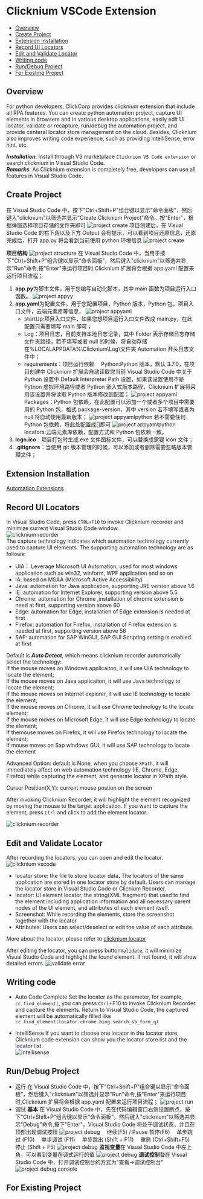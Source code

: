 # Clicknium VSCode Extension<!-- {docsify-ignore-all} -->

  - [Overview](#overview)
  - [Create Project](#create-project)
  - [Extension Installation](#extension-installation)
  - [Record UI Locators](#record-ui-locators)
  - [Edit and Validate Locator](#edit-and-validate-locator)
  - [Writing code](#writing-code)
  - [Run/Debug Project](#rundebug-project)
  - [For Existing Project](#for-existing-project)

## Overview
For python developers, ClickCorp provides clicknium extension that include all RPA features. 
 You can create python automation project, capture UI elements in browsers and in various desktop applications, easily edit UI locator, validate or recapture, run/debug the automation project, and provide centeral locator store management on the cloud.
 Besides, Clicknium also improves writing code experience, such as providing IntelliSense, error hint, etc.

***Installation​***: Install through VS marketplace `Clicknium VS Code extension` or search clicknium in Visual Studio Code.  
***Remarks***: As Clicknium extension is completely free, developers can use all features in Visual Studio Code.

## Create Project

在 Visual Studio Code 中，按下"Ctrl+Shift+P"组合键以显示"命令面板"，然后键入"clicknium"以筛选并显示"Create Clicknium Project"命令。按"Enter"，根据弹窗选择项目存储的文件夹即可
![project create](../img/project_create.gif)
项目创建后，在 Visual Studio Code 的右下角以及下方 Output 会有提示，可以看到项目还原信息，还原完成后，打开 app.py 将会看到当前使用 python 环境信息
![project create](../img/create_project_apppy_env.png)

**项目结构**
![project structure](../img/create_project_1.png)
在 Visual Studio Code 中，当用于按下"Ctrl+Shift+P"组合键以显示“命令面板”，然后键入"clicknium"以筛选并显示"Run"命令,按"Enter"来运行项目时,Clicknium 扩展将会根据 app.yaml 配置来运行项目流程；

1. **app.py**为脚本文件，用于您编写自动化脚本，其中 main 函数为项目运行入口函数。
   ![project appyy](../img/create_project_apppy.png)
2. **app.yaml**为配置文件，用于您配置项目，Python 版本，Python 包，项目入口文件，云端元素库等信息，
   ![project appyaml](../img/create_project_appyaml.png)
   - startUp:项目入口文件，如果您想项目运行入口文件改成 main.py，在此配置只需要填写 main 即可；
   - Log：项目日志，目前支持本地日志记录，其中 Folder 表示存储日志存储文件夹路径，若不填写或者 null 的时候，将自动存储在%LOCALAPPDATA%\Clicknium\Log\文件夹 Automation 开头日志文件中；
   - requirements：项目运行依赖
     &emsp;Python:Python 版本，默认 3.7.0，在项目创建中 Clicknium 扩展会自动读取您当前 Visual Studio Code 中关于 Python 设置中 Default Interpreter Path 设置，如果该设置使用不是 Python 虚拟环境路径或者 Python 嵌入式版本路径，Clicknium 扩展将采用该设置并将读取 Python 版本修改到配置；
     ![project appyaml](../img/create_project_appyaml_python_config.png)
     &emsp;Packages：Python 包依赖，在此配置可以添加一个或者多个项目中需要用的 Python 包，格式 package-version，其中 version 若不填写或者为 null 将自动使用最新版本；
     ![project appyamlpython](../img/create_project_appyaml_python.png)
     若不需要任何 Python 包依赖，将此处配置成[]即可
     ![project appyamlpython](../img/create_project_appyaml_python_clear.png)
     &emsp;locators:云端元素库依赖，配置方式和 Python 包依赖一致。
3. **logo.ico**：项目打包时生成 exe 文件图标文件，可以替换成需要 icon 文件；
4. **.gitignore**：当使用 git 版本管理的时候，可以添加或者删除需要忽略版本管理文件；

## Extension Installation
[Automation Extensions](./doc/developtools/extensions/extensions.md)

## Record UI Locators
In Visual Studio Code, press `CTRL+F10` to invoke Clicknium recorder and minimize current Visual Studio Code window.  
![clicknium recorder](../img/recorder_main.png)  
The capture technology indicates which automation technology currently used to capture UI elements. The supporting automation technology are as follows:
- UIA： Leverage Microsoft UI Automation, used for most windows application such as win32, winform, WPF application and so on
- IA: based on MSAA (Microsoft Active Accessibility)
- Java: automation for Java application, supporting JRE version above 1.6
- IE: automation for Internet Explorer, supporting version above 5.5 
- Chrome: automation for Chrome ,installation of chrome extension is need at first, supporting version above 60
- Edge: automation for Edge, installation of Edge extension is needed at first
- Firefox: automation for Firefox, installation of Firefox extension is needed at first, supporting version above 56
- SAP: automation for SAP WinGUI, SAP GUI Scripting setting is enabled at first 
  
Default is ***Auto Detect***, which means clicknium recorder automatically select the technology:  
If the mouse moves on Windows applicaiton, it will use UIA technology to locate the element;   
If the mouse moves on Java applicaiton, it will use Java technology to locate the element;   
If the mouse moves on Internet explorer, it will use IE technology to locate the element;   
If the mouse moves on Chrome, it will use Chrome technology to the locate element;   
If the mouse moves on Microsoft Edge, it will use Edge technology to locate the element;   
If themouse moves on Firefox, it will use Firefox technology to locate the element;   
If mouse moves on Sap windows GUI, it will use SAP technology to locate the element

Advanced Option: default is None, when you choose `XPath`, it will immediately affect on web automation technology (IE, Chrome, Edge, Firefox) while capturing the element, and generate locator in XPath style.

Cursor Position(X,Y): current mouse postion on the screen

After invoking Clicknium Recorder, it will highlight the element recognized by moving the mouse to the target application. 
If you want to capture the element, press `Ctrl` and click to add  the element locator.

![clicknium recorder](../img/record1.gif) 

## Edit and Validate Locator
After recording the locators, you can open and edit the locator.  
![clicknium vscode](../img/main.png) 

- locator store: the file to store locator data. The locators of the same application are stored in one locator store by default. Users can manage the locator store in Visual Studio Code or Clicnium Recorder.
- locator: UI element locator, the string(XML fragment) that used to find the element including application information and all necessary parent nodes of the UI element, and  attributes of each element itself.
- Screenshot: While recording the elements, store the screenshot together with the locator
- Attributes: Users can select/deselect or edit the value of each attribute.

More about the locator, please refer to [clicknium locator](./doc/automation/locator.md)

After editing the locator, you can press button`Validate`, it will minimize Visual Studio Code and highlight the found element. If not found, it will show detailed errors.
![validate error](../img/validate_err.png)

## Writing code
- Auto Code Complete
Set the locator as the parameter, for example, `cc.find_element(`, you can press `Ctrl`+F10 to invoke Clicknium Recorder and capture the elements. Return to Visual Studio Code, the captured element will be automatically filled like `cc.find_element(locator.chrome.bing.search_sb_form_q)`

- IntelliSense
If you want to choose one locator in the locator store, Clicknium code extension can show you the locator store list and the locator list.  
![intellisense](../img/intelliSense.png)

## Run/Debug Project

- 运行
  在 Visual Studio Code 中，按下"Ctrl+Shift+P"组合键以显示“命令面板”，然后键入"clicknium"以筛选并显示"Run"命令,按"Enter"来运行项目时,Clicknium 扩展将会根据 app.yaml 配置来运行项目流程；
  ![project run](../img/run_project.gif)
- 调试
  **基本**
  在 Visual Studio Code 中，先在代码编辑窗口右侧设置断点，按下"Ctrl+Shift+P"组合键以显示“命令面板”，然后键入"clicknium"以筛选并显示"Debug"命令,按下"Enter"，Visual Studio Code 将处于调试状态，并且在顶部出现调试按钮
  ![project debug](../img/debug_project_3.png)
  &emsp;继续(F5) / Pause 暂停(F6)
  &emsp;单步跳过 (F10)
  &emsp;单步调试 (F11)
  &emsp;单步跳出 (Shift + F11)
  &emsp;重启 (Ctrl+Shift+F5)
  &emsp;停止 (Shift + F5)
  ![project debug](../img/debug_project.gif)
  **监视变量**在 Visual Studio Code 中左上角，可以看到变量在调式运行的值
  ![project debug](../img/debug_project_1.png)
  **调试控制台**在 Visual Studio Code 中，打开调试控制台的方式为"查看->调试控制台"
  ![project debug console](../img/debug_project_2.png)

## For Existing Project
